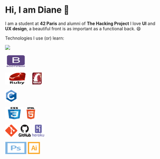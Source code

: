 # Hi, I am Diane 👋

I am a student at **42 Paris** and alumni of **The Hacking Project**
I love **UI** and **UX design**, a beautiful front is as important as a functional back. 😄

Technologies I use (or) learn:

[![](https://github.com/saadeghi/saadeghi/blob/master/dino.gif)](#)

<p>
	<img title="Bootstrap" alt="Bootstrap" src="https://raw.githubusercontent.com/dediane/dediane/1194d8f96edc640abb9ce6435150f1d19ff5003d/iconset/bootstrap-plain-wordmark.svg" width="70" height="40" />
</p>
<p>
	<img title="Ruby" alt="Ruby" src="https://raw.githubusercontent.com/dediane/dediane/1194d8f96edc640abb9ce6435150f1d19ff5003d/iconset/ruby-original-wordmark.svg" width="80" height="40" />
	<img title="Rails" alt="Rails" src="https://raw.githubusercontent.com/dediane/dediane/1194d8f96edc640abb9ce6435150f1d19ff5003d/iconset/rails-original-wordmark.svg" width="40" height="40" />
</p>
<p>
	<img title="C" alt="C" src="https://raw.githubusercontent.com/dediane/dediane/1194d8f96edc640abb9ce6435150f1d19ff5003d/iconset/c-original.svg" width="40" height="40" />
</p>
<p>
	<img title="CSS" alt="ACSS" src="https://raw.githubusercontent.com/dediane/dediane/1194d8f96edc640abb9ce6435150f1d19ff5003d/iconset/css3-original-wordmark.svg" width="60" height="40" />
	<img title="HTML" alt="HTML" src="https://raw.githubusercontent.com/dediane/dediane/1194d8f96edc640abb9ce6435150f1d19ff5003d/iconset/html5-original-wordmark.svg" width="40" height="40" />
</p>
<p>
	<img title="Git" alt="Git" src="https://raw.githubusercontent.com/dediane/dediane/1194d8f96edc640abb9ce6435150f1d19ff5003d/iconset/git-original.svg" width="40" height="40" />
	<img title="Github" alt="Github" src="https://raw.githubusercontent.com/dediane/dediane/1194d8f96edc640abb9ce6435150f1d19ff5003d/iconset/github-original-wordmark.svg" height="40" />
	<img title="Heroku" alt="Heroku" src="https://raw.githubusercontent.com/dediane/dediane/1194d8f96edc640abb9ce6435150f1d19ff5003d/iconset/heroku-plain-wordmark.svg" height="40" />
</p>
<p>
	<img title="Photoshop" alt="Photoshop" src="https://raw.githubusercontent.com/dediane/dediane/1194d8f96edc640abb9ce6435150f1d19ff5003d/iconset/photoshop-line.svg" width="70" height="40" />
	<img title="Illustrator" alt="Illustrator" src="https://raw.githubusercontent.com/dediane/dediane/1194d8f96edc640abb9ce6435150f1d19ff5003d/iconset/illustrator-line.svg" width="40" height="40" />	

</p>

